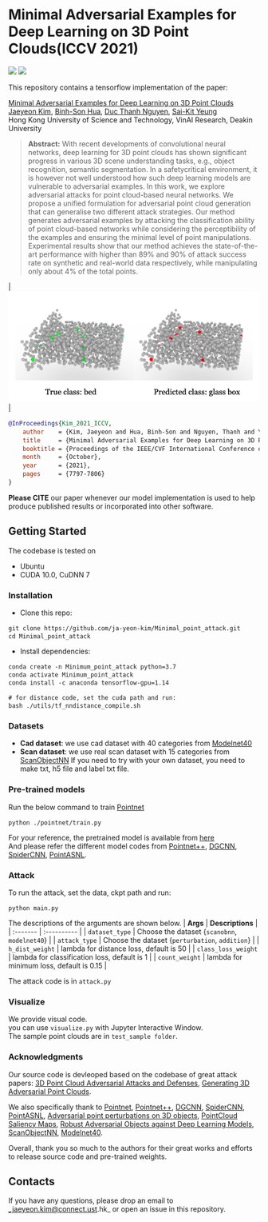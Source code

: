 # Minimal Adversarial Examples for Deep Learning on 3D Point Clouds(ICCV 2021)

<a href="https://ja-yeon-kim.github.io/minimun_point_atack.github.io/"><img src="https://img.shields.io/badge/WEBSITE-Visit%20project%20page-blue?style=for-the-badge"></a>
<a href="https://openaccess.thecvf.com/content/ICCV2021/papers/Kim_Minimal_Adversarial_Examples_for_Deep_Learning_on_3D_Point_Clouds_ICCV_2021_paper.pdf"><img src="https://img.shields.io/badge/pdf-paper-red?style=for-the-badge"></a>

This repository contains a tensorflow implementation of the paper:

[Minimal Adversarial Examples for Deep Learning on 3D Point Clouds](https://ja-yeon-kim.github.io/minimun_point_atack.github.io/)
<br>
[Jaeyeon Kim](jkimbi@connect.ust.hk), 
[Binh-Son Hua](https://sonhua.github.io/),
[Duc Thanh Nguyen](https://ducthanhnguyen.weebly.com/),
[Sai-Kit Yeung](https://www.saikit.org/index.html)<br>
Hong Kong University of Science and Technology, VinAI Research, Deakin University

>**Abstract:**
With recent developments of convolutional neural networks, deep learning for 3D point clouds has shown significant progress in various 3D scene understanding tasks, e.g., object recognition, semantic segmentation. In a safetycritical environment, it is however not well understood how such deep learning models are vulnerable to adversarial examples. In this work, we explore adversarial attacks for point cloud-based neural networks. We propose a unified formulation for adversarial point cloud generation that can generalise two different attack strategies. Our method generates adversarial examples by attacking the classification ability of point cloud-based networks while considering the perceptibility of the examples and ensuring the minimal level of point manipulations. Experimental results show that our method achieves the state-of-the-art performance with higher than 89% and 90% of attack success rate on synthetic and real-world data respectively, while manipulating only about 4% of the total points.

| ![teaser](figure.png) |

```bibtex
@InProceedings{Kim_2021_ICCV,
    author    = {Kim, Jaeyeon and Hua, Binh-Son and Nguyen, Thanh and Yeung, Sai-Kit},
    title     = {Minimal Adversarial Examples for Deep Learning on 3D Point Clouds},
    booktitle = {Proceedings of the IEEE/CVF International Conference on Computer Vision (ICCV)},
    month     = {October},
    year      = {2021},
    pages     = {7797-7806}
}
```
**Please CITE** our paper whenever our model implementation is used to help produce published results or incorporated into other software.

## Getting Started

The codebase is tested on
- Ubuntu
- CUDA 10.0, CuDNN 7

### Installation
- Clone this repo:
``` 
git clone https://github.com/ja-yeon-kim/Minimal_point_attack.git
cd Minimal_point_attack
```

- Install dependencies:
```
conda create -n Minimum_point_attack python=3.7
conda activate Minimum_point_attack
conda install -c anaconda tensorflow-gpu=1.14
```

```
# for distance code, set the cuda path and run:
bash ./utils/tf_nndistance_compile.sh
```

### Datasets

- **Cad dataset**: we use cad dataset with 40 categories from [Modelnet40](https://modelnet.cs.princeton.edu/)
- **Scan dataset**: we use real scan dataset with 15 categories from [ScanObjectNN](https://github.com/hkust-vgd/scanobjectnn)
If you need to try with your own dataset, you need to make txt, h5 file and label txt file.

### Pre-trained models
Run the below command to train <a href="https://github.com/charlesq34/pointnet" target="_blank">Pointnet </a>
```
python ./pointnet/train.py
```
For your reference, the pretrained model is available from <a href="https://drive.google.com/drive/folders/1gBPch5vFqBqyvb9LVcdXvaQV_0P5u1Fs?usp=sharing" target="_blank">here</a><br>
And please refer the different model codes from [Pointnet++](https://github.com/charlesq34/pointnet2), [DGCNN](https://github.com/WangYueFt/dgcnn), [SpiderCNN](https://github.com/xyf513/SpiderCNN), [PointASNL](https://github.com/yanx27/PointASNL).

### Attack
To run the attack, set the data, ckpt path and run:
```
python main.py
```
The descriptions of the arguments are shown below.
| **Args** | **Descriptions** |
| :------- | :---------- |
| `dataset_type` | Choose the dataset {`scanobnn`, `modelnet40`} |
| `attack_type` | Choose the dataset {`perturbation`, `addition`} |
| `h_dist_weight` | lambda for distance loss, default is 50 |
| `class_loss_weight` | lambda for classification loss, default is 1 |
| `count_weight` | lambda for minimum loss, default is 0.15 |

The attack code is in `attack.py`

### Visualize
We provide visual code.<br>
you can use `visualize.py` with Jupyter Interactive Window.<br>
The sample point clouds are in `test_sample folder`.

### Acknowledgments
Our source code is devleoped based on the codebase of great attack papers: [3D Point Cloud Adversarial Attacks and Defenses](https://github.com/Daniel-Liu-c0deb0t/3D-Neural-Network-Adversarial-Attacks), [Generating 3D Adversarial Point Clouds](https://github.com/xiangchong1/3d-adv-pc). 

We also specifically thank to [Pointnet](https://github.com/charlesq34/pointnet), [Pointnet++](https://github.com/charlesq34/pointnet2), [DGCNN](https://github.com/WangYueFt/dgcnn), [SpiderCNN](https://github.com/xyf513/SpiderCNN), [PointASNL](https://github.com/yanx27/PointASNL),  [Adversarial point perturbations on 3D objects](https://github.com/Daniel-Liu-c0deb0t/Adversarial-point-perturbations-on-3D-objects), [PointCloud Saliency Maps](https://github.com/tianzheng4/PointCloud-Saliency-Map), [Robust Adversarial Objects against Deep Learning Models](https://github.com/jinyier/ai_pointnet_attack), [ScanObjectNN](https://github.com/hkust-vgd/scanobjectnn), [Modelnet40](https://modelnet.cs.princeton.edu/).

Overall, thank you so much to the authors for their great works and efforts to release source code and pre-trained weights.

## Contacts
If you have any questions, please drop an email to _jaeyeon.kim@connect.ust.hk_ or open an issue in this repository.
